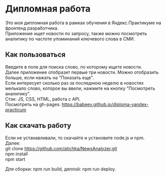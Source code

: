 # Дипломная работа  
Это моя дипломная работа в рамках обучения в Яндекс.Практикуме на фронтенд разработчика.  
Приложение ищет новости по запросу, также можно посмотреть аналитику по частоте упоминаний ключевого слова в СМИ.  

## Как пользоваться  
Введите в поле для поиска слово, по которому ищете новости.  
Далее приложение отобразит первые три новости. Можно отобразить больше, если нажать на "Показать еще".  
Если интересует сколько раз за последнюю неделю в новостях мелькало слово, которое вы ввели, нажмите на кнопку "Посмотреть аналитику".  
Стэк: JS, CSS, HTML, работа с API.  
Посмотреть на gh-pages: https://babeev.github.io/diploma-yandex-practicum  
## Как скачать работу  
Если не устанавливали, то скачайте и установите node.js и npm.  
Далее:  
git clone https://github.com/atichka/NewsAnalyzer.git  
npm install  
npm start  

Для сборки: npm run build, деплой: npm run deploy.  


